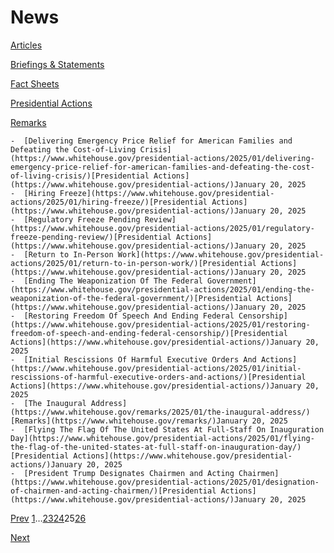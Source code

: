 # 					News				

[Articles](/articles/)

[Briefings &amp; Statements](/briefings-statements/)

[Fact Sheets](/fact-sheets/)

[Presidential Actions](/presidential-actions/)

[Remarks](/remarks/)

    -  [Delivering Emergency Price Relief for American Families and Defeating the Cost-of-Living Crisis](https://www.whitehouse.gov/presidential-actions/2025/01/delivering-emergency-price-relief-for-american-families-and-defeating-the-cost-of-living-crisis/)[Presidential Actions](https://www.whitehouse.gov/presidential-actions/)January 20, 2025 
    -  [Hiring Freeze](https://www.whitehouse.gov/presidential-actions/2025/01/hiring-freeze/)[Presidential Actions](https://www.whitehouse.gov/presidential-actions/)January 20, 2025 
    -  [Regulatory Freeze Pending Review](https://www.whitehouse.gov/presidential-actions/2025/01/regulatory-freeze-pending-review/)[Presidential Actions](https://www.whitehouse.gov/presidential-actions/)January 20, 2025 
    -  [Return to In-Person Work](https://www.whitehouse.gov/presidential-actions/2025/01/return-to-in-person-work/)[Presidential Actions](https://www.whitehouse.gov/presidential-actions/)January 20, 2025 
    -  [Ending The Weaponization Of The Federal Government](https://www.whitehouse.gov/presidential-actions/2025/01/ending-the-weaponization-of-the-federal-government/)[Presidential Actions](https://www.whitehouse.gov/presidential-actions/)January 20, 2025 
    -  [Restoring Freedom Of Speech And Ending Federal Censorship](https://www.whitehouse.gov/presidential-actions/2025/01/restoring-freedom-of-speech-and-ending-federal-censorship/)[Presidential Actions](https://www.whitehouse.gov/presidential-actions/)January 20, 2025 
    -  [Initial Rescissions Of Harmful Executive Orders And Actions](https://www.whitehouse.gov/presidential-actions/2025/01/initial-rescissions-of-harmful-executive-orders-and-actions/)[Presidential Actions](https://www.whitehouse.gov/presidential-actions/)January 20, 2025 
    -  [The Inaugural Address](https://www.whitehouse.gov/remarks/2025/01/the-inaugural-address/)[Remarks](https://www.whitehouse.gov/remarks/)January 20, 2025 
    -  [Flying The Flag Of The United States At Full-Staff On Inauguration Day](https://www.whitehouse.gov/presidential-actions/2025/01/flying-the-flag-of-the-united-states-at-full-staff-on-inauguration-day/)[Presidential Actions](https://www.whitehouse.gov/presidential-actions/)January 20, 2025 
    -  [President Trump Designates Chairmen and Acting Chairmen](https://www.whitehouse.gov/presidential-actions/2025/01/designation-of-chairmen-and-acting-chairmen/)[Presidential Actions](https://www.whitehouse.gov/presidential-actions/)January 20, 2025 

[Prev](https://www.whitehouse.gov/news/page/24/)
[1](https://www.whitehouse.gov/news/)…[23](https://www.whitehouse.gov/news/page/23/)[24](https://www.whitehouse.gov/news/page/24/)25[26](https://www.whitehouse.gov/news/page/26/)

[Next](https://www.whitehouse.gov/news/page/26/)
